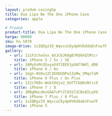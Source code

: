 ```yaml
---
layout: produk-casinghp
title: Dua Lipa Be The One iPhone Case
categories: apple

# Produk
product-title: Dua Lipa Be The One iPhone Case
harga: 90000
sku: hn-5070
image-drive: 1sIQDgzIO_WqvcuC8ydpKV6ddaEnFsw7F
gallery:
  - url: 12iF2chvGnx_6XJC6JK0gB7Rd6kQlMtcr
    title: iPhone 5 / 5s / SE
  - url: 16MyGnMcOSxyaV4f2EEEtpXAfYWdl_dB8
    title: iPhone 6 / 6s
  - url: 1Ggn-0G9u1ZCIKXDUQPeIZuMw_VMqxTuM
    title: iPhone 6 Plus / 6s Plus
  - url: 1IZiTKBx-WobtDUje2_6U7TCbQ6nNtic9
    title: iPhone 7 / 8
  - url: 1M8gMeLdmsGAA7vPrZl65S72CBv8ILqV9
    title: iPhone 7 Plus / 8 Plus
  - url: 1sIQDgzIO_WqvcuC8ydpKV6ddaEnFsw7F
    title: iPhone X
---
```

